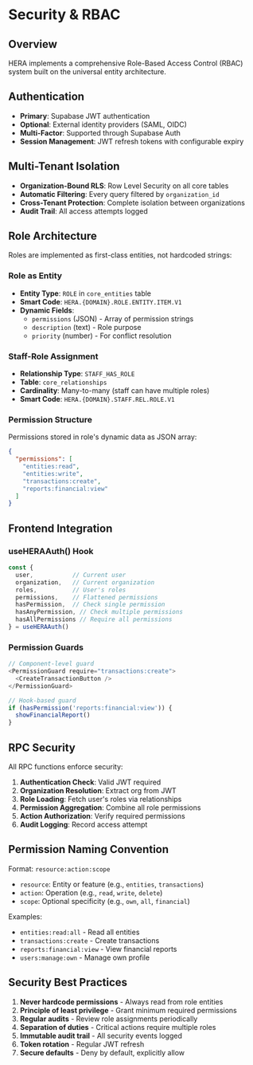 # Security & RBAC

## Overview
HERA implements a comprehensive Role-Based Access Control (RBAC) system built on the universal entity architecture.

## Authentication
- **Primary**: Supabase JWT authentication
- **Optional**: External identity providers (SAML, OIDC)
- **Multi-Factor**: Supported through Supabase Auth
- **Session Management**: JWT refresh tokens with configurable expiry

## Multi-Tenant Isolation
- **Organization-Bound RLS**: Row Level Security on all core tables
- **Automatic Filtering**: Every query filtered by `organization_id`
- **Cross-Tenant Protection**: Complete isolation between organizations
- **Audit Trail**: All access attempts logged

## Role Architecture
Roles are implemented as first-class entities, not hardcoded strings:

### Role as Entity
- **Entity Type**: `ROLE` in `core_entities` table
- **Smart Code**: `HERA.{DOMAIN}.ROLE.ENTITY.ITEM.V1`
- **Dynamic Fields**:
  - `permissions` (JSON) - Array of permission strings
  - `description` (text) - Role purpose
  - `priority` (number) - For conflict resolution

### Staff-Role Assignment
- **Relationship Type**: `STAFF_HAS_ROLE`
- **Table**: `core_relationships`
- **Cardinality**: Many-to-many (staff can have multiple roles)
- **Smart Code**: `HERA.{DOMAIN}.STAFF.REL.ROLE.V1`

### Permission Structure
Permissions stored in role's dynamic data as JSON array:
```json
{
  "permissions": [
    "entities:read",
    "entities:write",
    "transactions:create",
    "reports:financial:view"
  ]
}
```

## Frontend Integration
### useHERAAuth() Hook
```typescript
const { 
  user,           // Current user
  organization,   // Current organization
  roles,          // User's roles
  permissions,    // Flattened permissions
  hasPermission,  // Check single permission
  hasAnyPermission, // Check multiple permissions
  hasAllPermissions // Require all permissions
} = useHERAAuth()
```

### Permission Guards
```typescript
// Component-level guard
<PermissionGuard require="transactions:create">
  <CreateTransactionButton />
</PermissionGuard>

// Hook-based guard
if (hasPermission('reports:financial:view')) {
  showFinancialReport()
}
```

## RPC Security
All RPC functions enforce security:
1. **Authentication Check**: Valid JWT required
2. **Organization Resolution**: Extract org from JWT
3. **Role Loading**: Fetch user's roles via relationships
4. **Permission Aggregation**: Combine all role permissions
5. **Action Authorization**: Verify required permissions
6. **Audit Logging**: Record access attempt

## Permission Naming Convention
Format: `resource:action:scope`
- `resource`: Entity or feature (e.g., `entities`, `transactions`)
- `action`: Operation (e.g., `read`, `write`, `delete`)
- `scope`: Optional specificity (e.g., `own`, `all`, `financial`)

Examples:
- `entities:read:all` - Read all entities
- `transactions:create` - Create transactions
- `reports:financial:view` - View financial reports
- `users:manage:own` - Manage own profile

## Security Best Practices
1. **Never hardcode permissions** - Always read from role entities
2. **Principle of least privilege** - Grant minimum required permissions
3. **Regular audits** - Review role assignments periodically
4. **Separation of duties** - Critical actions require multiple roles
5. **Immutable audit trail** - All security events logged
6. **Token rotation** - Regular JWT refresh
7. **Secure defaults** - Deny by default, explicitly allow